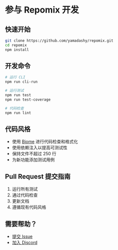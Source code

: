 # 参与 Repomix 开发

## 快速开始

```bash
git clone https://github.com/yamadashy/repomix.git
cd repomix
npm install
```

## 开发命令

```bash
# 运行 CLI
npm run cli-run

# 运行测试
npm run test
npm run test-coverage

# 代码检查
npm run lint
```

## 代码风格

- 使用 [Biome](https://biomejs.dev/) 进行代码检查和格式化
- 使用依赖注入以提高可测试性
- 保持文件不超过 250 行
- 为新功能添加测试用例

## Pull Request 提交指南

1. 运行所有测试
2. 通过代码检查
3. 更新文档
4. 遵循现有代码风格

## 需要帮助？

- [提交 Issue](https://github.com/yamadashy/repomix/issues)
- [加入 Discord](https://discord.gg/wNYzTwZFku)

